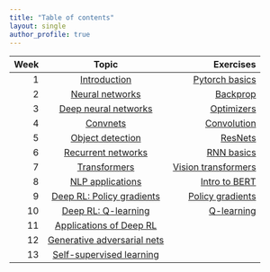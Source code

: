 ```yaml
---
title: "Table of contents"
layout: single
author_profile: true
---
```


| Week | Topic | Exercises |
| ---:         |     :------------------:      |          ---: |
| 1 | [Introduction](/dl-notes/notes/lecture01/)     |  [Pytorch basics](https://github.com/chinmayhegde/dl-demos/blob/main/dl_demo1.ipynb)   |
| 2 | [Neural networks](/dl-notes/notes/lecture02/)      |   [Backprop](https://github.com/chinmayhegde/dl-demos/blob/main/dl_demo2.ipynb)    |
| 3 | [Deep neural networks](/dl-notes/notes/lecture03/)     |  [Optimizers](https://github.com/chinmayhegde/dl-demos/blob/main/dl_demo3.ipynb)   |
| 4 | [Convnets](/dl-notes/notes/lecture04/)      |  [Convolution](https://github.com/chinmayhegde/dl-demos/blob/main/dl_demo4.ipynb)     |
| 5 | [Object detection](/dl-notes/notes/lecture05/)     |   [ResNets](https://github.com/chinmayhegde/dl-demos/blob/main/dl_demo5.ipynb)  |
| 6 | [Recurrent networks](/dl-notes/notes/lecture06/)      |   [RNN basics](https://github.com/chinmayhegde/dl-demos/blob/main/dl_demo6.ipynb)    |
| 7 | [Transformers](/dl-notes/notes/lecture07/)     |  [Vision transformers](https://github.com/chinmayhegde/dl-demos/blob/main/dl_demo7.ipynb)   |
| 8 | [NLP applications](/dl-notes/notes/lecture08/)      |   [Intro to BERT](https://github.com/chinmayhegde/dl-demos/blob/main/dl_demo8.ipynb)    |
| 9 | [Deep RL: Policy gradients](/dl-notes/notes/lecture09/)     |  [Policy gradients](https://github.com/chinmayhegde/dl-demos/blob/main/dl_demo9.ipynb)   |
| 10 | [Deep RL: Q-learning](/dl-notes/notes/lecture10/)      |  [Q-learning](https://github.com/chinmayhegde/dl-demos/blob/main/dl_demo10.ipynb)     |
| 11 | [Applications of Deep RL](/dl-notes/notes/lecture11/)     |     |
| 12 | [Generative adversarial nets](/dl-notes/notes/lecture12/)     |       |
| 13 | [Self-supervised learning](/dl-notes/notes/lecture13/)      |       |
